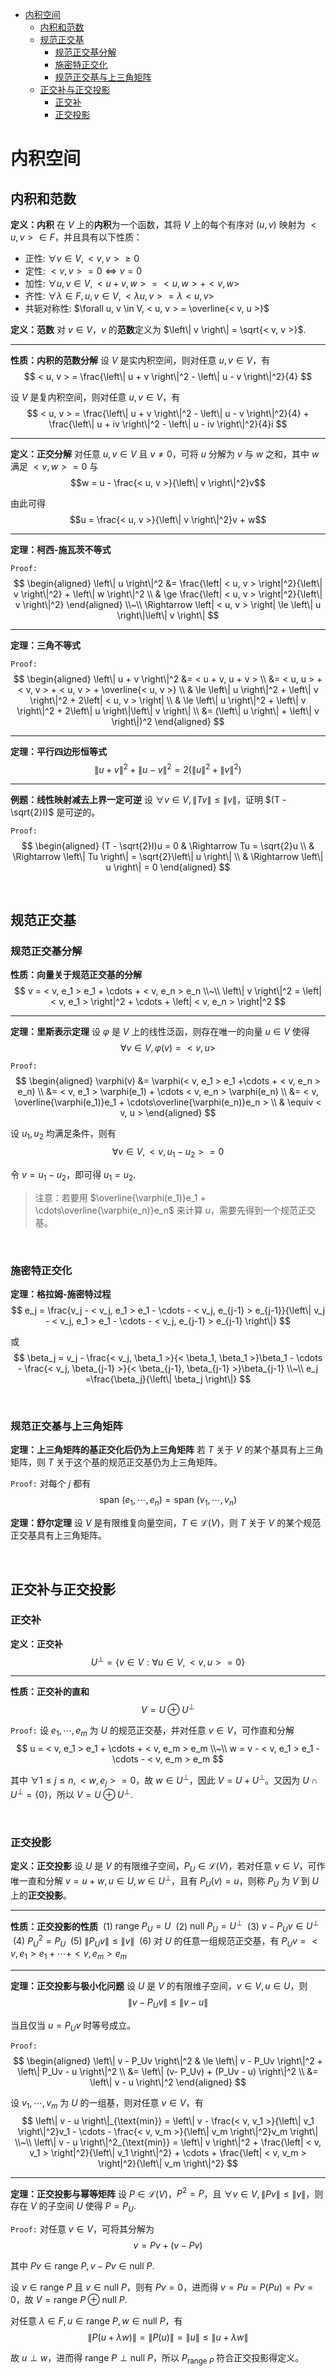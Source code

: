 <!-- TOC -->

- [内积空间](#内积空间)
  - [内积和范数](#内积和范数)
  - [规范正交基](#规范正交基)
    - [规范正交基分解](#规范正交基分解)
    - [施密特正交化](#施密特正交化)
    - [规范正交基与上三角矩阵](#规范正交基与上三角矩阵)
  - [正交补与正交投影](#正交补与正交投影)
    - [正交补](#正交补)
    - [正交投影](#正交投影)

<!-- /TOC -->






# 内积空间
## 内积和范数
**定义：内积**
在 $V$ 上的**内积**为一个函数，其将 $V$ 上的每个有序对 $(u, v)$ 映射为 $< u, v > \in F$，并且具有以下性质：
- 正性: $\forall v \in V, < v, v > \ge 0$
- 定性: $< v, v > = 0 \iff v = 0$
- 加性: $\forall u, v \in V, < u + v, w > = < u, w > + < v, w >$
- 齐性: $\forall \lambda \in F, u, v \in V, < \lambda u, v > = \lambda< u, v >$
- 共轭对称性: $\forall u, v \in V, < u, v > = \overline{< v, u >}$

**定义：范数**
对 $v\in V$，$v$ 的**范数**定义为 $\left\| v \right\| = \sqrt{< v, v >}$.


---

**性质：内积的范数分解**
设 $V$ 是实内积空间，则对任意 $u, v \in V$，有
$$
< u, v > = \frac{\left\| u + v \right\|^2 - \left\| u - v \right\|^2}{4}
$$

设 $V$ 是复内积空间，则对任意 $u, v \in V$，有
$$
< u, v > = \frac{\left\| u + v \right\|^2 - \left\| u - v \right\|^2}{4} + \frac{\left\| u + iv \right\|^2 - \left\| u - iv \right\|^2}{4}i
$$

---

**定义：正交分解**
对任意 $u, v \in V$ 且 $v \neq 0$，可将 $u$ 分解为 $v$ 与 $w$ 之和，其中 $w$ 满足 $< v, w > = 0$ 与
$$w = u - \frac{< u, v >}{\left\| v \right\|^2}v$$

由此可得 
$$u = \frac{< u, v >}{\left\| v \right\|^2}v + w$$

---

**定理：柯西-施瓦茨不等式**

$\texttt{Proof:}$
$$
\begin{aligned}
  \left\| u \right\|^2 &= \frac{\left| < u, v > \right|^2}{\left\| v \right\|^2} + \left\| w \right\|^2 \\
  & \ge \frac{\left| < u, v > \right|^2}{\left\| v \right\|^2}
\end{aligned}
\\~\\
\Rightarrow \left| < u, v > \right| \le \left\| u \right\|\left\| v \right\|
$$

---

**定理：三角不等式**

$\texttt{Proof:}$
$$
\begin{aligned}
  \left\| u + v \right\|^2 &= < u + v, u + v > \\
  &= < u, u > + < v, v > + < u, v > + \overline{< u, v >} \\
  & \le \left\| u \right\|^2 + \left\| v \right\|^2 + 2\left| < u, v > \right| \\
  & \le \left\| u \right\|^2 + \left\| v \right\|^2 + 2\left\| u \right\|\left\| v \right\| \\
  &= (\left\| u \right\| + \left\| v \right\|)^2
\end{aligned}
$$

---

**定理：平行四边形恒等式**
$$
\left\| u + v \right\|^2 + \left\| u - v \right\|^2 = 2(\left\| u \right\|^2 + \left\| v \right\|^2)
$$

---

**例题：线性映射减去上界一定可逆**
设 $\forall v\in V, \left\| Tv \right\| \le \left\| v \right\|$，证明 $(T - \sqrt{2}I)$ 是可逆的。

$\texttt{Proof:}$
$$
\begin{aligned}
  (T - \sqrt{2}I)u = 0 & \Rightarrow Tu = \sqrt{2}u \\
  & \Rightarrow \left\| Tu \right\| = \sqrt{2}\left\| u \right\| \\
  & \Rightarrow \left\| u \right\| = 0
\end{aligned}
$$









<br>

## 规范正交基
### 规范正交基分解
**性质：向量关于规范正交基的分解**
$$
v = < v, e_1 > e_1 + \cdots + < v, e_n > e_n \\~\\
\left\| v \right\|^2 = \left| < v, e_1 > \right|^2 + \cdots + \left| < v, e_n > \right|^2
$$

---

**定理：里斯表示定理**
设 $\varphi$ 是 $V$ 上的线性泛函，则存在唯一的向量 $u\in V$ 使得 
$$\forall v\in V, \varphi(v) = < v, u >$$

$\texttt{Proof:}$
$$
\begin{aligned}
  \varphi(v) &= \varphi(< v, e_1 > e_1 +\cdots + < v, e_n > e_n) \\
  &= < v, e_1 > \varphi(e_1) + \cdots < v, e_n > \varphi(e_n) \\
  &= < v, \overline{\varphi(e_1)}e_1 + \cdots\overline{\varphi(e_n)}e_n > \\
  & \equiv < v, u >
\end{aligned}
$$

设 $u_1, u_2$ 均满足条件，则有
$$\forall v\in V, < v, u_1 - u_2 > = 0$$

令 $v = u_1 - u_2$，即可得 $u_1 = u_2$.

> 注意：若要用 $\overline{\varphi(e_1)}e_1 + \cdots\overline{\varphi(e_n)}e_n$ 来计算 $u$，需要先得到一个规范正交基。

<br>

### 施密特正交化
**定理：格拉姆-施密特过程**
$$
e_j = \frac{v_j - < v_j, e_1 > e_1 - \cdots - < v_j, e_{j-1} > e_{j-1}}{\left\| v_j - < v_j, e_1 > e_1 - \cdots - < v_j, e_{j-1} > e_{j-1} \right\|}
$$

或
$$
\beta_j = v_j - \frac{< v_j, \beta_1 >}{< \beta_1, \beta_1 >}\beta_1 - \cdots - \frac{< v_j, \beta_{j-1} >}{< \beta_{j-1}, \beta_{j-1} >}\beta_{j-1} \\~\\
e_j =\frac{\beta_j}{\left\| \beta_j \right\|}
$$

<br>

### 规范正交基与上三角矩阵
**定理：上三角矩阵的基正交化后仍为上三角矩阵**
若 $T$ 关于 $V$ 的某个基具有上三角矩阵，则 $T$ 关于这个基的规范正交基仍为上三角矩阵。

$\texttt{Proof:}$
对每个 $j$ 都有
$$\text{span }(e_1, \cdots, e_n) = \text{span }(v_1, \cdots, v_n)$$

**定理：舒尔定理**
设 $V$ 是有限维复向量空间，$T\in \mathcal{L}(V)$，则 $T$ 关于 $V$ 的某个规范正交基具有上三角矩阵。









<br>

## 正交补与正交投影
### 正交补
**定义：正交补**
$$U^{\perp} = \{ v\in V : \forall u\in V, < v, u > = 0 \}$$

---

**性质：正交补的直和**
$$V = U \oplus U^{\perp}$$

$\texttt{Proof:}$
设 $e_1, \cdots, e_m$ 为 $U$ 的规范正交基，并对任意 $v \in V$，可作直和分解
$$
u = < v, e_1 > e_1 + \cdots + < v, e_m > e_m \\~\\
w = v - < v, e_1 > e_1 - \cdots - < v, e_m > e_m
$$

其中 $\forall 1 \le j \le n, < w, e_j > = 0$，故 $w\in U^{\perp}$，因此 $V = U + U^{\perp}$。又因为 $U \cap U^{\perp} = \{ 0 \}$，所以 $V = U \oplus U^{\perp}$.

<br>

### 正交投影
**定义：正交投影**
设 $U$ 是 $V$ 的有限维子空间，$P_U \in \mathcal{L}(V)$，若对任意 $v\in V$，可作唯一直和分解 $v = u + w, u\in U, w\in U^{\perp}$，且有 $P_U(v) = u$，则称 $P_U$ 为 $V$ 到 $U$ 上的**正交投影**。

---

**性质：正交投影的性质**
$\pod{1}$ $\text{range }P_U = U$
$\pod{2}$ $\text{null }P_U = U^{\perp}$
$\pod{3}$ $v - P_Uv \in U^{\perp}$
$\pod{4}$ $P_U^2 = P_U$
$\pod{5}$ $\left\| P_Uv \right\| \le \left\| v \right\|$
$\pod{6}$ 对 $U$ 的任意一组规范正交基，有 $P_Uv = < v, e_1 > e_1 + \cdots + < v, e_m > e_m$

---

**定理：正交投影与极小化问题**
设 $U$ 是 $V$ 的有限维子空间，$v\in V, u\in U$，则
$$\left\| v - P_Uv \right\| \le \left\| v - u \right\|$$

当且仅当 $u = P_Uv$ 时等号成立。

$\texttt{Proof:}$
$$
\begin{aligned}
  \left\| v - P_Uv \right\|^2 & \le \left\| v - P_Uv \right\|^2 + \left\| P_Uv - u \right\|^2 \\
  &= \left\| (v- P_Uv) + (P_Uv - u) \right\|^2 \\
  &= \left\| v - u \right\|^2
\end{aligned}
$$

设 $v_1, \cdots, v_m$ 为 $U$ 的一组基，则对任意 $v\in V$，有
$$
\left\| v - u \right\|_{\text{min}} = \left\| v - \frac{< v, v_1 >}{\left\| v_1 \right\|^2}v_1 - \cdots - \frac{< v, v_m >}{\left\| v_m \right\|^2}v_m \right\|
\\~\\
\left\| v - u \right\|^2_{\text{min}} = \left\| v \right\|^2 + \frac{\left| < v, v_1 > \right|^2}{\left\| v_1 \right\|^2} + \cdots + \frac{\left| < v, v_m > \right|^2}{\left\| v_m \right\|^2}
$$

---

**定理：正交投影与幂等矩阵**
设 $P\in \mathcal{L}(V)$，$P^2 = P$，且 $\forall v\in V, \left\| Pv \right\| \le \left\| v \right\|$，则存在 $V$ 的子空间 $U$ 使得 $P = P_U$.

$\texttt{Proof:}$
对任意 $v\in V$，可将其分解为
$$v = Pv + (v - Pv)$$

其中 $Pv \in \text{range }P, v - Pv \in \text{null }P$.

设 $v \in \text{range }P$ 且 $v \in \text{null }P$，则有 $Pv = 0$，进而得 $v = Pu = P(Pu) = Pv = 0$，故 $V = \text{range }P \oplus \text{null }P$.

对任意 $\lambda \in F, u \in \text{range }P, w \in \text{null }P$，有
$$
\left\| P(u + \lambda w) \right\| = \left\| P(u) \right\| = \left\| u \right\| \le \left\| u + \lambda w \right\|
$$

故 $u \perp w$，进而得 $\text{range }P \perp \text{null }P$，所以 $P_{\text{range }P}$ 符合正交投影得定义。


